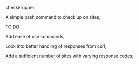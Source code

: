 checkerupper

A simple bash command to check up on sites;

TO DO:

Add ease of use commands;

Look into better handling of responses from curl;

Add a sufficient number of sites with varying response codes;
